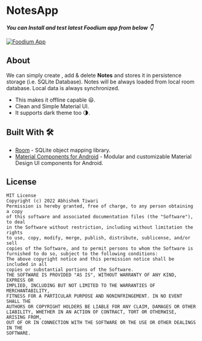 # NotesApp
***You can Install and test latest Foodium app from below 👇***

[![Foodium App](https://img.shields.io/badge/NotesApp🗒️-APK-red.svg?style=for-the-badge&logo=android)]()


## About
We can simply create , add & delete **Notes** and stores it in persistence storage (i.e. SQLite Database). Notes will be always loaded from local room database. Local data is always synchronized. 
- This makes it offline capable 😃. 
- Clean and Simple Material UI.
- It supports dark theme too 🌗.


## Built With 🛠
- [Room](https://developer.android.com/topic/libraries/architecture/room) - SQLite object mapping library.
- [Material Components for Android](https://github.com/material-components/material-components-android) - Modular and customizable Material Design UI components for Android.


## License
```
MIT License
Copyright (c) 2022 Abhishek Tiwari
Permission is hereby granted, free of charge, to any person obtaining a copy
of this software and associated documentation files (the "Software"), to deal
in the Software without restriction, including without limitation the rights
to use, copy, modify, merge, publish, distribute, sublicense, and/or sell
copies of the Software, and to permit persons to whom the Software is
furnished to do so, subject to the following conditions:
The above copyright notice and this permission notice shall be included in all
copies or substantial portions of the Software.
THE SOFTWARE IS PROVIDED "AS IS", WITHOUT WARRANTY OF ANY KIND, EXPRESS OR
IMPLIED, INCLUDING BUT NOT LIMITED TO THE WARRANTIES OF MERCHANTABILITY,
FITNESS FOR A PARTICULAR PURPOSE AND NONINFRINGEMENT. IN NO EVENT SHALL THE
AUTHORS OR COPYRIGHT HOLDERS BE LIABLE FOR ANY CLAIM, DAMAGES OR OTHER
LIABILITY, WHETHER IN AN ACTION OF CONTRACT, TORT OR OTHERWISE, ARISING FROM,
OUT OF OR IN CONNECTION WITH THE SOFTWARE OR THE USE OR OTHER DEALINGS IN THE
SOFTWARE.
```
